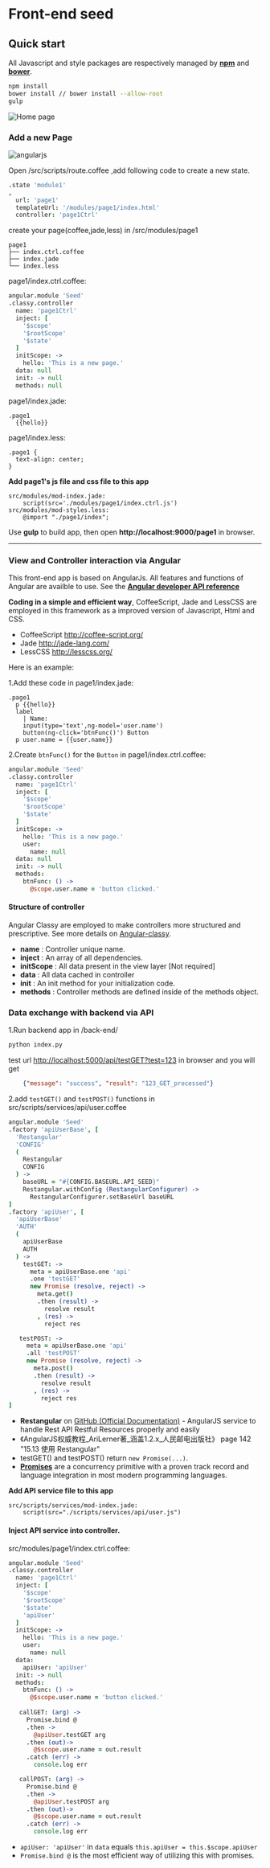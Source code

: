 
# Front-end seed

## Quick start
All Javascript and style packages are respectively managed by **[npm](https://www.npmjs.com/)** and **[bower](https://bower.io/)**.  

```bash
npm install
bower install // bower install --allow-root
gulp
```

![Home page](mdIMG/home.jpg)

### Add a new Page

![angularjs](mdIMG/angularjs.jpg)

Open /src/scripts/route.coffee ,add following code to create a new state.

```coffeescript
.state 'module1' 
,
  url: 'page1'
  templateUrl: '/modules/page1/index.html'
  controller: 'page1Ctrl'
```      
      
create your page(coffee,jade,less) in /src/modules/page1

    page1
    ├── index.ctrl.coffee
    ├── index.jade
    └── index.less
          
page1/index.ctrl.coffee:

```coffeescript    
angular.module 'Seed'
.classy.controller
  name: 'page1Ctrl'
  inject: [
    '$scope'
    '$rootScope'
    '$state'
  ]
  initScope: ->
    hello: 'This is a new page.'
  data: null
  init: -> null
  methods: null
```  
  
page1/index.jade:

```jade
.page1
  {{hello}}
```

page1/index.less:

```less
.page1 {
  text-align: center;
}
```

**Add page1's js file and css file to this app**

	src/modules/mod-index.jade:
		script(src='./modules/page1/index.ctrl.js')
	src/modules/mod-styles.less:
		@import "./page1/index";	
	  
Use **gulp** to build app, then open **http://localhost:9000/page1** in browser.

---
### View and Controller interaction via Angular

This front-end app is based on AngularJs. All features and functions of Angular are availble to use. See the **[Angular developer API reference](https://code.angularjs.org/1.4.0-rc.1/docs/api)**

**Coding in a simple and efficient way**, CoffeeScript, Jade and LessCSS are employed in this framework as a improved version of Javascript, Html and CSS.

* CoffeeScript <http://coffee-script.org/> 
* Jade <http://jade-lang.com/>
* LessCSS <http://lesscss.org/>

Here is an example:

1.Add these code in page1/index.jade:

```jade
.page1
  p {{hello}}
  label
    | Name:
    input(type='text',ng-model='user.name')
    button(ng-click='btnFunc()') Button
  p user.name = {{user.name}}
```
  
2.Create `btnFunc()` for the `Button` in page1/index.ctrl.coffee:

```coffeescript	
angular.module 'Seed'
.classy.controller
  name: 'page1Ctrl'
  inject: [
    '$scope'
    '$rootScope'
    '$state'
  ]
  initScope: ->
    hello: 'This is a new page.'
    user:
      name: null
  data: null
  init: -> null
  methods:
    btnFunc: () ->
      @scope.user.name = 'button clicked.'
```      

#### Structure of controller 
Angular Classy are employed to make controllers more structured and prescriptive. See more details on [Angular-classy](http://davej.github.io/angular-classy/).

* **name** : Controller unique name.
* **inject** : An array of all dependencies.	      
* **initScope** : All data present in the view layer [Not required]
* **data** : All data cached in controller 
* **init** : An init method for your initialization code.
* **methods** :  Controller methods are defined inside of the methods object.
	  
### Data exchange with backend via API

1.Run backend app in /back-end/

```bash	
python index.py	
```

test url <http://localhost:5000/api/testGET?test=123> in browser and you will get 

```json
	{"message": "success", "result": "123_GET_processed"}
```
	
2.add `testGET()` and `testPOST()` functions in src/scripts/services/api/user.coffee

```coffeescript
angular.module 'Seed'
.factory 'apiUserBase', [
  'Restangular'
  'CONFIG'
  (
    Restangular
    CONFIG
  ) ->
    baseURL = "#{CONFIG.BASEURL.API_SEED}"
    Restangular.withConfig (RestangularConfigurer) ->
      RestangularConfigurer.setBaseUrl baseURL
]
.factory 'apiUser', [
  'apiUserBase'
  'AUTH'
  (
    apiUserBase
    AUTH
  ) ->
    testGET: ->
      meta = apiUserBase.one 'api'
      .one 'testGET'
      new Promise (resolve, reject) ->
        meta.get()
        .then (result) ->
          resolve result
        , (res) ->
          reject res

   testPOST: ->
     meta = apiUserBase.one 'api'
     .all 'testPOST'
     new Promise (resolve, reject) ->
       meta.post()
       .then (result) ->
         resolve result
       , (res) ->
         reject res
]	
```	

* **Restangular** on [GitHub (Official Documentation)](https://github.com/mgonto/restangular) - AngularJS service to handle Rest API Restful Resources properly and easily
* 《AngularJS权威教程_AriLerner著_涵盖1.2.x_人民邮电出版社》 page 142 "15.13 使用 Restangular"
* testGET() and testPOST() return `new Promise(...)`.
* [**Promises**](http://bluebirdjs.com/docs/why-promises.html) are a concurrency primitive with a proven track record and language integration in most modern programming languages.
	
**Add API service file to this app**

	src/scripts/services/mod-index.jade:
		script(src="./scripts/services/api/user.js")
		
		
#### Inject API service into controller.

src/modules/page1/index.ctrl.coffee:

```coffeescript
angular.module 'Seed'
.classy.controller
  name: 'page1Ctrl'
  inject: [
    '$scope'
    '$rootScope'
    '$state'
    'apiUser'
  ]
  initScope: ->
    hello: 'This is a new page.'
    user:
      name: null
  data:
    apiUser: 'apiUser'
  init: -> null
  methods:
    btnFunc: () ->
      @$scope.user.name = 'button clicked.'
      
   callGET: (arg) ->
     Promise.bind @
     .then ->
       @apiUser.testGET arg
     .then (out)->
       @$scope.user.name = out.result
     .catch (err) ->
       console.log err

   callPOST: (arg) ->
     Promise.bind @
     .then ->
       @apiUser.testPOST arg
     .then (out)->
       @$scope.user.name = out.result
     .catch (err) ->
       console.log err
```       

* `apiUser: 'apiUser'` in `data` equals `this.apiUser = this.$scope.apiUser`
* `Promise.bind @` is the most efficient way of utilizing this with promises. 

		